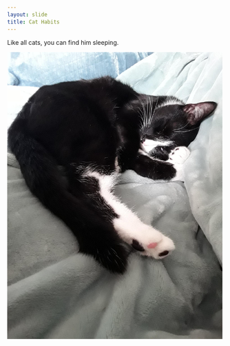 ```yaml
---
layout: slide
title: Cat Habits
---
```

Like all cats, you can find him sleeping.
  
  <img src="sleepypockets.jpeg" width="500">
